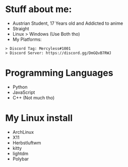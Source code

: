 # Stuff about me: 
* Austrian Student, 17 Years old and Addicted to anime
* Straight
* Linux > Windows
    (Use Both tho)
* My Platforms:
```
> Discord Tag: Mercyless#1001
> Discord Server: https://discord.gg/DmGQvB7RWJ
```
# Programming Languages
* Python
* JavaScript
* C++ (Not much tho)


# My Linux install
* ArchLinux
* X11
* Herbstluftwm
* kitty
* lightdm
* Polybar